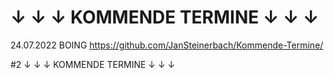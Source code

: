 # ↓ ↓ ↓ KOMMENDE TERMINE ↓ ↓ ↓
24.07.2022 BOING https://github.com/JanSteinerbach/Kommende-Termine/

#2 ↓ ↓ ↓ KOMMENDE TERMINE ↓ ↓ ↓
